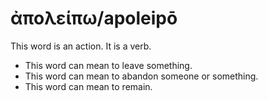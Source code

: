 # ἀπολείπω/apoleipō
This word is an action. It is a verb.
* This word can mean to leave something.
* This word can mean to abandon someone or something. 
* This word can mean to remain. 
